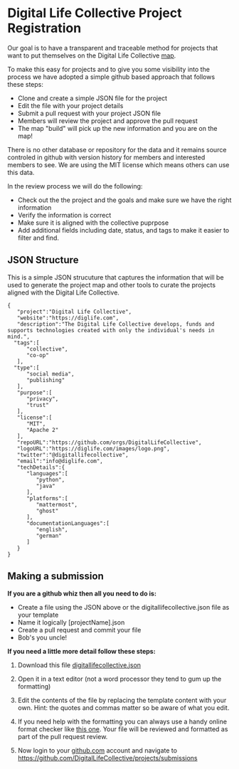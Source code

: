 # Digital Life Collective Project Registration

Our goal is to have a transparent and traceable method for projects that want to put themselves on the Digital Life Collective [map](https://kumu.io/DigitalLife/digital-life-collective). 

To make this easy for projects and to give you some visibility into the process we have adopted a simple github based approach that follows these steps:

 * Clone and create a simple JSON file for the project
 * Edit the file with your project details
 * Submit a pull request with your project JSON file
 * Members will review the project and approve the pull request
 * The map "build" will pick up the new information and you are on the map!


There is no other database or repository for the data and it remains source controled in github with version history for members and interested members to see. We are using the MIT license which means others can use this data.

In the review process we will do the following:

 * Check out the the project and the goals and make sure we have the right information
 * Verify the information is correct
 * Make sure it is aligned with the collective puprpose
 * Add additional fields including date, status, and tags to make it easier to filter and find.

## JSON Structure
This is a simple JSON strucuture that captures the information that will be used to generate the project map and other tools to curate the projects aligned with the Digital Life Collective.


```
{
   "project":"Digital Life Collective",
   "website":"https://diglife.com",
   "description":"The Digital Life Collective develops, funds and supports technologies created with only the individual's needs in mind.",
  "tags":[
      "collective",
      "co-op"
   ],
  "type":[
      "social media",
      "publishing"
   ],
   "purpose":[
      "privacy",
      "trust"
   ],
   "license":[
      "MIT",
      "Apache 2"
   ],
   "repoURL":"https://github.com/orgs/DigitalLifeCollective",
   "logoURL":"https://diglife.com/images/logo.png",
   "twitter":"@digitallifecollective",
   "email":"info@diglife.com",
   "techDetails":{
      "languages":[
         "python",
         "java"
      ],
      "platforms":[
         "mattermost",
         "ghost"
      ],
      "documentationLanguages":[
         "english",
         "german"
      ]
   }
}
```

## Making a submission

**If you are a github whiz then all you need to do is:**

* Create a file using the JSON above or the digitallifecollective.json file as your template
* Name it logically [projectName].json
* Create a pull request and commit your file
* Bob's you uncle!

**If  you need a little more detail follow these steps:**

1. Download this file [digitallifecollective.json ](https://github.com/ppbpdx/digi/blob/master/digitallifecollective.json)


2. Open it in a text editor (not a word processor they tend to gum up the formatting)


3. Edit the contents of the file by replacing the template content with your own. Hint: the quotes and commas matter so be aware of what you edit.


4. If you need help with the formatting you can always use a handy online format checker like [this one](https://jsonformatter.curiousconcept.com/). Your file will be reviewed and formatted as part of the pull request review.


5. Now login to your [github.com](https://github.com) account and navigate to https://github.com/DigitalLifeCollective/projects/submissions





